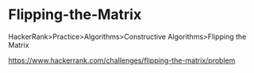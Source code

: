 
# Flipping-the-Matrix

HackerRank>Practice>Algorithms>Constructive Algorithms>Flipping the Matrix

https://www.hackerrank.com/challenges/flipping-the-matrix/problem
